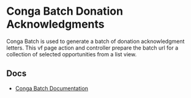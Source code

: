 # Conga Batch Donation Acknowledgments

Conga Batch is used to generate a batch of donation acknowledgment letters. This vf page action and controller prepare the batch url for a collection of selected opportunities from a list view.

## Docs

- [Conga Batch Documentation](https://documentation.conga.com/composer/september-22/create-a-conga-batch-list-view-button-lightning-experience-165940986.html)
